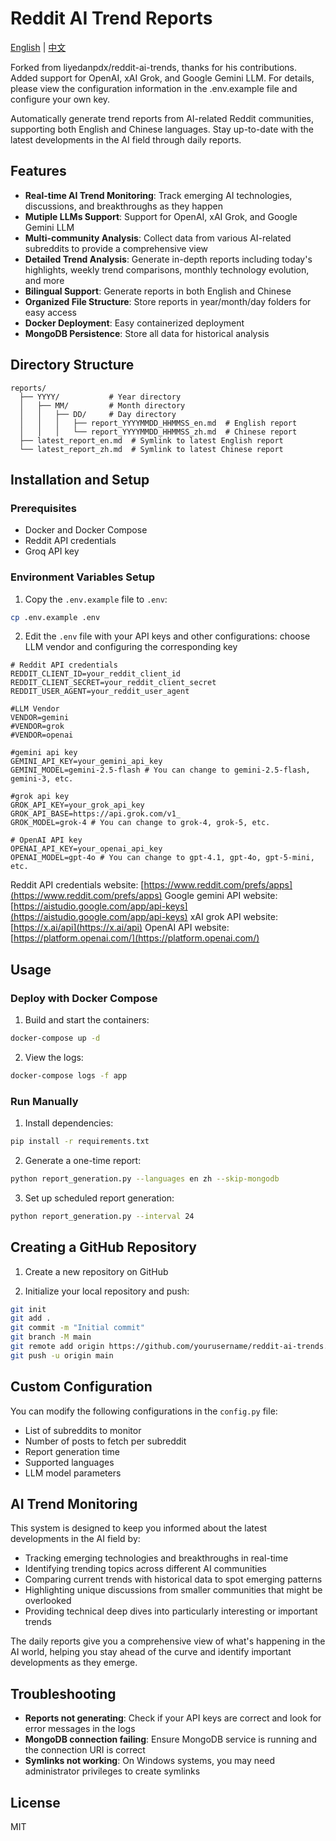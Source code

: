 # Reddit AI Trend Reports

[English](README.md) | [中文](README_CN.md)

Forked from  liyedanpdx/reddit-ai-trends, thanks for his contributions.
Added support for OpenAI, xAI Grok, and Google Gemini LLM. For details, please view the configuration information in the .env.example file and configure your own key.

Automatically generate trend reports from AI-related Reddit communities, supporting both English and Chinese languages. Stay up-to-date with the latest developments in the AI field through daily reports.

## Features

- **Real-time AI Trend Monitoring**: Track emerging AI technologies, discussions, and breakthroughs as they happen
- **Mutiple LLMs Support**: Support for OpenAI, xAI Grok, and Google Gemini LLM
- **Multi-community Analysis**: Collect data from various AI-related subreddits to provide a comprehensive view
- **Detailed Trend Analysis**: Generate in-depth reports including today's highlights, weekly trend comparisons, monthly technology evolution, and more
- **Bilingual Support**: Generate reports in both English and Chinese
- **Organized File Structure**: Store reports in year/month/day folders for easy access
- **Docker Deployment**: Easy containerized deployment
- **MongoDB Persistence**: Store all data for historical analysis

## Directory Structure

```
reports/
  ├── YYYY/           # Year directory
  │   ├── MM/         # Month directory
  │   │   ├── DD/     # Day directory
  │   │   │   ├── report_YYYYMMDD_HHMMSS_en.md  # English report
  │   │   │   └── report_YYYYMMDD_HHMMSS_zh.md  # Chinese report
  ├── latest_report_en.md  # Symlink to latest English report
  └── latest_report_zh.md  # Symlink to latest Chinese report
```

## Installation and Setup

### Prerequisites

- Docker and Docker Compose
- Reddit API credentials
- Groq API key

### Environment Variables Setup

1. Copy the `.env.example` file to `.env`:

```bash
cp .env.example .env
```

2. Edit the `.env` file with your API keys and other configurations: choose LLM vendor and configuring the corresponding key

```
# Reddit API credentials
REDDIT_CLIENT_ID=your_reddit_client_id
REDDIT_CLIENT_SECRET=your_reddit_client_secret
REDDIT_USER_AGENT=your_reddit_user_agent

#LLM Vendor
VENDOR=gemini
#VENDOR=grok
#VENDOR=openai

#gemini api key
GEMINI_API_KEY=your_gemini_api_key
GEMINI_MODEL=gemini-2.5-flash # You can change to gemini-2.5-flash, gemini-3, etc.

#grok api key
GROK_API_KEY=your_grok_api_key
GROK_API_BASE=https://api.grok.com/v1_
GROK_MODEL=grok-4 # You can change to grok-4, grok-5, etc.

# OpenAI API key
OPENAI_API_KEY=your_openai_api_key
OPENAI_MODEL=gpt-4o # You can change to gpt-4.1, gpt-4o, gpt-5-mini, etc.

```

Reddit API credentials website: [https://www.reddit.com/prefs/apps](https://www.reddit.com/prefs/apps)
Google gemini API website: [https://aistudio.google.com/app/api-keys](https://aistudio.google.com/app/api-keys)
xAI grok API website: [https://x.ai/api](https://x.ai/api)
OpenAI API website: [https://platform.openai.com/](https://platform.openai.com/)

## Usage

### Deploy with Docker Compose

1. Build and start the containers:

```bash
docker-compose up -d
```

2. View the logs:

```bash
docker-compose logs -f app
```

### Run Manually

1. Install dependencies:

```bash
pip install -r requirements.txt
```

2. Generate a one-time report:

```bash
python report_generation.py --languages en zh --skip-mongodb
```

3. Set up scheduled report generation:

```bash
python report_generation.py --interval 24
```

## Creating a GitHub Repository

1. Create a new repository on GitHub

2. Initialize your local repository and push:

```bash
git init
git add .
git commit -m "Initial commit"
git branch -M main
git remote add origin https://github.com/yourusername/reddit-ai-trends.git
git push -u origin main
```

## Custom Configuration

You can modify the following configurations in the `config.py` file:

- List of subreddits to monitor
- Number of posts to fetch per subreddit
- Report generation time
- Supported languages
- LLM model parameters

## AI Trend Monitoring

This system is designed to keep you informed about the latest developments in the AI field by:

- Tracking emerging technologies and breakthroughs in real-time
- Identifying trending topics across different AI communities
- Comparing current trends with historical data to spot emerging patterns
- Highlighting unique discussions from smaller communities that might be overlooked
- Providing technical deep dives into particularly interesting or important trends

The daily reports give you a comprehensive view of what's happening in the AI world, helping you stay ahead of the curve and identify important developments as they emerge.

## Troubleshooting

- **Reports not generating**: Check if your API keys are correct and look for error messages in the logs
- **MongoDB connection failing**: Ensure MongoDB service is running and the connection URI is correct
- **Symlinks not working**: On Windows systems, you may need administrator privileges to create symlinks

## License

MIT